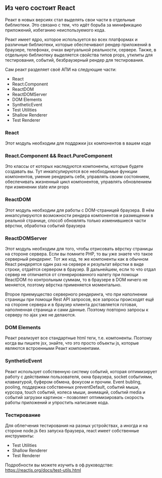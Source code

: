 ## Из чего состоит React

Реакт в новых версиях стал выделять свои части в отдельные библиотеки. Это связано с тем, что идёт борьба за минификацию приложений, избеганию неиспользуемого кода.

Реакт имеет ядро, которое используется во всех платформах и различные библиотеки, которые обеспечивают рендер приложений в браузере, телефонах, очках виртуальной реальности, сервере. Также, в отдельную библиотеку выделяется свойства типов props, утилиты для тестирования, событий, безбраузерный рендер для тестирования.

Сам реакт разделяет своё АПИ на следующие части:
* React
* React.Component
* ReactDOM
* ReactDOMServer
* DOM Elements
* SyntheticEvent
* Test Utilities
* Shallow Renderer
* Test Renderer

### React
Этот модуль необходим для поддржки jsx компонентов в вашем коде

### React.Component && React.PureComponent
Это классы от которых наследуются компоненты, которые будете создавать вы. Тут инкапсулируются все необходимые функции компонентов, умение рендерить себя, управлять своим состоянием, обеспечивать жизненный цикл компонентов, управлять обновлением при изменении state или props

### ReactDOM
Этот модуль необходим для работы с DOM-страницей браузера. В нём инкапсулируются возможности рендера компонентов и размещении в реальной странице, способ обновлять только изменившиеся части вёрстки, обработка событий браузера

### ReactDOMServer
Этот модуль необходим для того, чтобы отрисовать вёрстку страницы на стороне сервера. Если вы помните PHP, то вы уже знаете что такое серверный рендеринг. Тот же код, те же компоненты как в обычном React рендерятся один раз на сервере и результат вёрстки в виде строки, отдаётся сервером в браузер. В дальнейшем, если то что отдал сервер не отличается от сгенерированного налету при помощи ReactDOM по контрольным суммам, то в браузере в DOM ничего не меняется, поэтому вёрстка применяется моментально.

Второе приемущество серверного рендеринга, что при наполнении страницы при помощи Rest API запросов, все запросы происходят ещё на стороне сервера и в браузер клиента доставляется готовая, наполненная страница и сами данные. Поэтому повторно запросы к серверу по ajax уже не делаются.

### DOM Elements
Реакт реализует все стандартные html теги, т.е. компоненты. Поэтому когда вы пишете jsx, знайте, что это просто объекты js, которые являются встроенными Реакт компонентами.

### SyntheticEvent
Реакт использует собственную систему событий, которая оптимизирует работу с действиями пользователя, окна браузера, socket событиями, клавиатурой, буфером обмена, фокусом и прочим. Event bubling, pooling, поддержка собственных preventDefault, событий мыши, курсора, touch событий, колеса мыши, анимаций, событий media и событий загрузки картинок – позволяет оптимизировать скорость работы приложений и упростить написание кода.

### Тестирование

Для облегчения тестирования на разных устройствах, а иногда и на стороне node.js без запуска браузера, react имеет собственные инструменты:
* Test Utilities
* Shallow Renderer
* Test Renderer

Подробности вы можете изучить в оф.руководстве: https://reactjs.org/docs/test-utils.html

